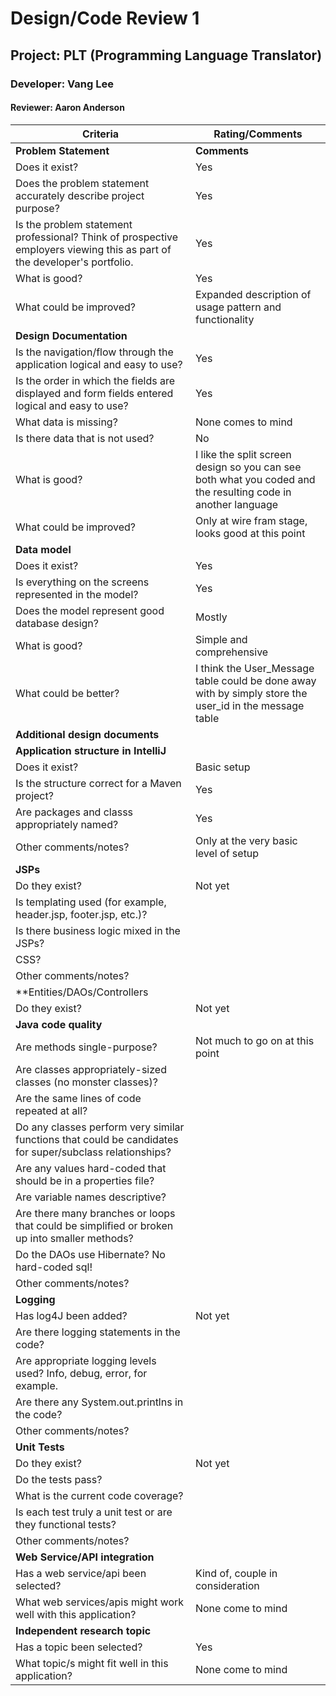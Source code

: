 # Design/Code Review 1

## Project: PLT (Programming Language Translator)

### Developer: Vang Lee

#### Reviewer: Aaron Anderson

|Criteria|Rating/Comments|
|---|---------------|
|**Problem Statement**| **Comments** |
| Does it exist?| Yes |
|Does the problem statement accurately describe project purpose?| Yes |
|Is the problem statement professional? Think of prospective employers viewing this as part of the developer's portfolio.| Yes |
|What is good?| Yes |
|What could be improved?| Expanded description of usage pattern and functionality |
|**Design Documentation**||
|Is the navigation/flow through the application logical and easy to use?| Yes |
|Is the order in which the fields are displayed and form fields entered logical and easy to use?| Yes |
|What data is missing?| None comes to mind |
|Is there data that is not used?| No |
|What is good?| I like the split screen design so you can see both what you coded and the resulting code in another language |
|What could be improved?| Only at wire fram stage, looks good at this point |
|**Data model**||
|Does it exist?| Yes |
|Is everything on the screens represented in the model?| Yes |
|Does the model represent good database design? | Mostly |
|What is good?| Simple and comprehensive |
|What could be better?| I think the User_Message table could be done away with by simply store the user_id in the message table |
|**Additional design documents**||
|**Application structure in IntelliJ**||
|Does it exist?| Basic setup |
|Is the structure correct for a Maven project?| Yes |
|Are packages and classs appropriately named? | Yes |
|Other comments/notes?| Only at the very basic level of setup |
|**JSPs**||
|Do they exist?| Not yet |
|Is templating used (for example, header.jsp, footer.jsp, etc.)?| |
|Is there business logic mixed in the JSPs?| |
|CSS?| |
|Other comments/notes?| |
|**Entities/DAOs/Controllers||
|Do they exist?| Not yet |
|**Java code quality**||
|Are methods single-purpose?| Not much to go on at this point |
|Are classes appropriately-sized classes (no monster classes)?| |
|Are the same lines of code repeated at all?| |
|Do any classes perform very similar functions that could be candidates for super/subclass relationships?| |
|Are any values hard-coded that should be in a properties file?| |
|Are variable names descriptive?| |
|Are there many branches or loops that could be simplified or broken up into smaller methods?| |
|Do the DAOs use Hibernate? No hard-coded sql!| |
|Other comments/notes?| |
|**Logging**||
|Has log4J been added?| Not yet |
|Are there logging statements in the code?| |
|Are appropriate logging levels used? Info, debug, error, for example.| |
|Are there any System.out.printlns in the code?| |
|Other comments/notes?| |
|**Unit Tests**||
|Do they exist?| Not yet |
|Do the tests pass?| |
|What is the current code coverage?| |
|Is each test truly a unit test or are they functional tests?| |
|Other comments/notes?| |
|**Web Service/API integration**||
|Has a web service/api been selected? | Kind of, couple in consideration |
|What web services/apis might work well with this application?| None come to mind |
|**Independent research topic**||
| Has a topic been selected?| Yes |
|What topic/s might fit well in this application?| None come to mind |
